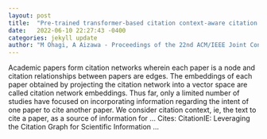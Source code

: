 ```yaml
---
layout: post
title:  "Pre-trained transformer-based citation context-aware citation network embeddings"
date:   2022-06-10 22:27:43 -0400
categories: jekyll update
author: "M Ohagi, A Aizawa - Proceedings of the 22nd ACM/IEEE Joint Conference …, 2022"
---
```

Academic papers form citation networks wherein each paper is a node and citation relationships between papers are edges. The embeddings of each paper obtained by projecting the citation network into a vector space are called citation network embeddings. Thus far, only a limited number of studies have focused on incorporating information regarding the intent of one paper to cite another paper. We consider citation context, ie, the text to cite a paper, as a source of information for …
Cites: ‪CitationIE: Leveraging the Citation Graph for Scientific Information …‬  